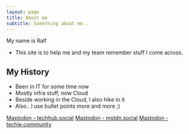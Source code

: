 ```yaml
---
layout: page
title: About me
subtitle: Something about me..
---
```


My name is Ralf

- This site is to help me and my team remember stuff I come across.

## My History

- Been in IT for some time now
- Mostly infra stuff, now Cloud
- Beside working in the Cloud, I also hike in it
- Also.. I use bullet points more and more ;)

<a rel="me" href="https://techhub.social/@dblan">Mastodon - techhub.social</a>
<a rel="me" href="https://mstdn.social/@dblan">Mastodon - mstdn.social</a>
<a rel="me" href="https://techie.community/@dblan">Mastodon - techie.community</a>